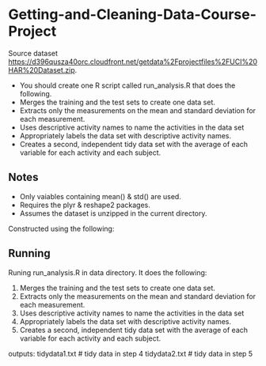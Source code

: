 # Getting-and-Cleaning-Data-Course-Project

Source dataset https://d396qusza40orc.cloudfront.net/getdata%2Fprojectfiles%2FUCI%20HAR%20Dataset.zip.

*  You should create one R script called run_analysis.R that does the following.
*  Merges the training and the test sets to create one data set.
*  Extracts only the measurements on the mean and standard deviation for each measurement.
*  Uses descriptive activity names to name the activities in the data set
*  Appropriately labels the data set with descriptive activity names.
*  Creates a second, independent tidy data set with the average of each variable for each activity and each subject.

## Notes

*  Only vaiables containing mean() & std() are used.
*  Requires the plyr & reshape2 packages.
*  Assumes the dataset is unzipped in the current directory.

Constructed using the following:


##  Running

Runing run_analysis.R in data directory.
It does the following:
1. Merges the training and the test sets to create one data set.
2. Extracts only the measurements on the mean and standard deviation for each measurement. 
3. Uses descriptive activity names to name the activities in the data set
4. Appropriately labels the data set with descriptive activity names. 
5. Creates a second, independent tidy data set with the average of each variable for each activity and each subject. 

outputs: 
tidydata1.txt   # tidy data in step 4
tidydata2.txt   # tidy data in step 5
